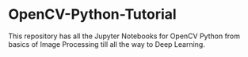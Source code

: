 # OpenCV-Python-Tutorial
This repository has all the Jupyter Notebooks for OpenCV Python from basics of Image Processing till all the way to Deep Learning. 
